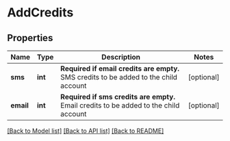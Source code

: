 # AddCredits

## Properties
Name | Type | Description | Notes
------------ | ------------- | ------------- | -------------
**sms** | **int** | **Required if email credits are empty.** SMS credits to be added to the child account  | [optional] 
**email** | **int** | **Required if sms credits are empty.** Email credits to be added to the child account  | [optional] 

[[Back to Model list]](../README.md#documentation-for-models) [[Back to API list]](../README.md#documentation-for-api-endpoints) [[Back to README]](../README.md)

